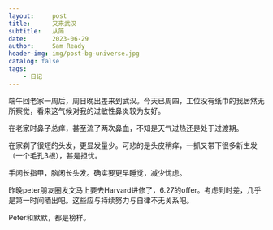 ```yaml
---
layout:     post
title:      又来武汉
subtitle:   从简
date:       2023-06-29
author:     Sam Ready
header-img: img/post-bg-universe.jpg
catalog: false
tags:
    - 日记
---
```


端午回老家一周后，周日晚出差来到武汉。今天已周四，工位没有纸巾的我居然无所察觉，看来这气候对我的过敏性鼻炎较为友好。

在老家时鼻子总痒，甚至流了两次鼻血，不知是天气过热还是处于过渡期。

在家剃了很短的头发，更显发量少。可悲的是头皮稍痒，一抓又带下很多新生发（一个毛孔3根），甚是担忧。

手闲长指甲，脑闲长头发。确实要更早睡觉，减少忧虑。

昨晚peter朋友圈发文马上要去Harvard进修了，6.27的offer。考虑到时差，几乎是第一时间晒出吧。这些应与持续努力与自律不无关系吧。

Peter和默默，都是榜样。